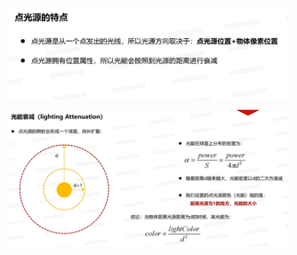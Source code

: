![输入图片说明](/imgs/2024-11-26/2dfpIGj5J1xnSsOp.png)

![输入图片说明](/imgs/2024-11-26/dHcTLRBK47oaLLKe.png)
<!--stackedit_data:
eyJoaXN0b3J5IjpbMTc0Njg0NDA2OCwtMTM4ODkxNzE4Ml19
-->